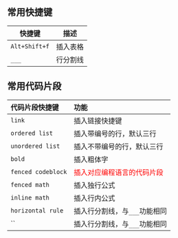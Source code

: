 


## 常用快捷键
| 快捷键  |  描述 |
|---|---|
| `Alt+Shift+f` | 插入表格 |
| `___` | 行分割线 |


## 常用代码片段
| 代码片段快捷键 | 功能 |
|:--|:--|
| `link` | 插入链接快捷键 |
| `ordered list` | 插入带编号的行，默认三行 |
| `unordered list` | 插入不带编号的行，默认三行 |
| `bold` | 插入粗体字 |
| `fenced codeblock` | <font color="red">插入对应编程语言的代码片段</font> |
| `fenced math` | 插入独行公式 |
| `inline math` | 插入行内公式 |
| `horizontal rule` | 插入行分割线，与`___`功能相同 |
| `` | 插入行分割线，与`___`功能相同 |




